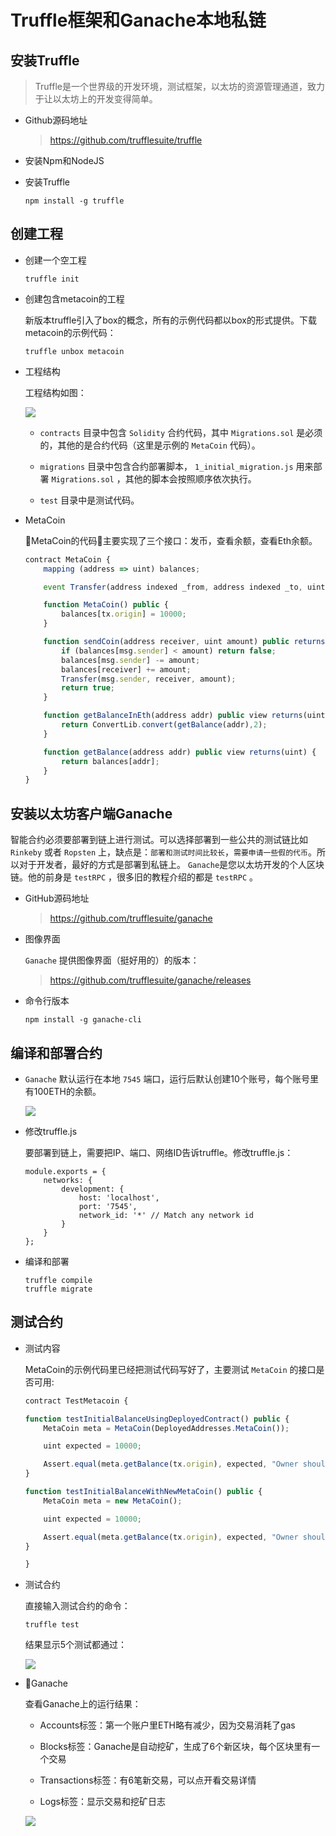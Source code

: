 # Truffle框架和Ganache本地私链

## 安装Truffle

> Truffle是一个世界级的开发环境，测试框架，以太坊的资源管理通道，致力于让以太坊上的开发变得简单。

- Github源码地址

    > https://github.com/trufflesuite/truffle

- 安装Npm和NodeJS

- 安装Truffle

    ```
    npm install -g truffle
    ```

## 创建工程

- 创建一个空工程

    ```
    truffle init
    ```

- 创建包含metacoin的工程

    新版本truffle引入了box的概念，所有的示例代码都以box的形式提供。下载metacoin的示例代码：

    ```
    truffle unbox metacoin
    ```

- 工程结构

    工程结构如图：

    ![](http://cdn.heroxu.com/20180516152645842074616.png)

    - `contracts` 目录中包含 `Solidity` 合约代码，其中 `Migrations.sol` 是必须的，其他的是合约代码（这里是示例的 `MetaCoin` 代码）。

    - `migrations` 目录中包含合约部署脚本， `1_initial_migration.js` 用来部署 `Migrations.sol` ，其他的脚本会按照顺序依次执行。

    - `test` 目录中是测试代码。

- MetaCoin

    MetaCoin的代码主要实现了三个接口：发币，查看余额，查看Eth余额。

    ```js
    contract MetaCoin {
        mapping (address => uint) balances;

        event Transfer(address indexed _from, address indexed _to, uint256 _value);

        function MetaCoin() public {
            balances[tx.origin] = 10000;
        }

        function sendCoin(address receiver, uint amount) public returns(bool sufficient) {
            if (balances[msg.sender] < amount) return false;
            balances[msg.sender] -= amount;
            balances[receiver] += amount;
            Transfer(msg.sender, receiver, amount);
            return true;
        }

        function getBalanceInEth(address addr) public view returns(uint){
            return ConvertLib.convert(getBalance(addr),2);
        }

        function getBalance(address addr) public view returns(uint) {
            return balances[addr];
        }
    }
    ```

## 安装以太坊客户端Ganache

智能合约必须要部署到链上进行测试。可以选择部署到一些公共的测试链比如 `Rinkeby` 或者 `Ropsten` 上，缺点是：`部署和测试时间比较长`，`需要申请一些假的代币`。所以对于开发者，最好的方式是部署到私链上。
`Ganache`是​​您以太坊开发的个人区块链。他的前身是 `testRPC` ，很多旧的教程介绍的都是 `testRPC` 。

- GitHub源码地址

    > https://github.com/trufflesuite/ganache

- 图像界面

    `Ganache` 提供图像界面（挺好用的）的版本：

    > https://github.com/trufflesuite/ganache/releases

- 命令行版本

    ```
    npm install -g ganache-cli  
    ```

## 编译和部署合约

- `Ganache` 默认运行在本地 `7545` 端口，运行后默认创建10个账号，每个账号里有100ETH的余额。

    ![](http://cdn.heroxu.com/201805161526461060219.png)

- 修改truffle.js

    要部署到链上，需要把IP、端口、网络ID告诉truffle。修改truffle.js：

    ```
    module.exports = {  
        networks: {  
            development: {  
                host: 'localhost',  
                port: '7545',  
                network_id: '*' // Match any network id  
            }  
        }  
    }; 
    ```
- 编译和部署

    ```
    truffle compile  
    truffle migrate
    ``` 
## 测试合约

- 测试内容

    MetaCoin的示例代码里已经把测试代码写好了，主要测试 `MetaCoin` 的接口是否可用:

    ```js
    contract TestMetacoin {

    function testInitialBalanceUsingDeployedContract() public {
        MetaCoin meta = MetaCoin(DeployedAddresses.MetaCoin());

        uint expected = 10000;

        Assert.equal(meta.getBalance(tx.origin), expected, "Owner should have 10000 MetaCoin initially");
    }

    function testInitialBalanceWithNewMetaCoin() public {
        MetaCoin meta = new MetaCoin();

        uint expected = 10000;

        Assert.equal(meta.getBalance(tx.origin), expected, "Owner should have 10000 MetaCoin initially");
    }

    }
    ```

- 测试合约

    直接输入测试合约的命令：

    ```
    truffle test
    ```

    结果显示5个测试都通过：

    ![](http://cdn.heroxu.com/20180516152646197069199.png)

- Ganache

    查看Ganache上的运行结果：

    - Accounts标签：第一个账户里ETH略有减少，因为交易消耗了gas

    - Blocks标签：Ganache是自动挖矿，生成了6个新区块，每个区块里有一个交易

    - Transactions标签：有6笔新交易，可以点开看交易详情

    - Logs标签：显示交易和挖矿日志

    ![](http://cdn.heroxu.com/20180516152646230427177.png)